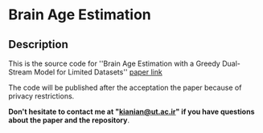 # Brain Age Estimation

## Description 
This is the source code for ''Brain Age Estimation with a Greedy Dual-Stream Model for Limited Datasets''
 [paper link](https://google.com ("paper link"))

 The code will be published after the acceptation the paper because of privacy restrictions.
 
**Don't hesitate to contact me at "kianian@ut.ac.ir" if you have questions about the paper and the repository**.
